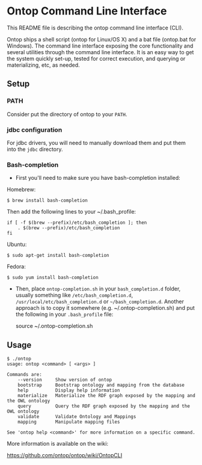Ontop Command Line Interface
============================

This README file is describing the ontop command line interface (CLI).

Ontop ships a shell script (ontop for Linux/OS X) and a bat file (ontop.bat for Windows).
The command line interface exposing the core functionality and several utilities through the command line interface. 
It is an easy way to get the system quickly set-up, tested for correct execution, and querying or materializing, etc, as needed.

Setup
-----

### PATH

Consider put the directory of ontop to your `PATH`.

### jdbc configuration

For jdbc drivers, you will need to manually download them and put them into the `jdbc` directory.


### Bash-completion

* First you'll need to make sure you have bash-completion installed:

Homebrew:

	$ brew install bash-completion

Then add the following lines to your ~/.bash_profile:

    if [ -f $(brew --prefix)/etc/bash_completion ]; then
        . $(brew --prefix)/etc/bash_completion
    fi

Ubuntu:

	$ sudo apt-get install bash-completion

Fedora:

	$ sudo yum install bash-completion

* Then, place `ontop-completion.sh` in your `bash_completion.d` folder, usually something like `/etc/bash_completion.d`, `/usr/local/etc/bash_completion.d`  or `~/bash_completion.d`.
Another approach is to copy it somewhere (e.g. ~/.ontop-completion.sh) and put the following in your `.bash_profile` file:

    source ~/.ontop-completion.sh
    
Usage
-----

```
$ ./ontop
usage: ontop <command> [ <args> ]

Commands are:
    --version     Show version of ontop
    bootstrap     Bootstrap ontology and mapping from the database
    help          Display help information
    materialize   Materialize the RDF graph exposed by the mapping and the OWL ontology
    query         Query the RDF graph exposed by the mapping and the OWL ontology
    validate      Validate Ontology and Mappings
    mapping       Manipulate mapping files

See 'ontop help <command>' for more information on a specific command.

```

More information is available on the wiki:

https://github.com/ontop/ontop/wiki/OntopCLI